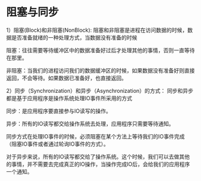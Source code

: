 # 阻塞与同步
1）阻塞(Block)和非阻塞(NonBlock):
阻塞和非阻塞是进程在访问数据的时候，数据是否准备就绪的一种处理方式，当数据没有准备的时候

阻塞：往往需要等待缓冲区中的数据准备好过后才处理其他的事情，否则一直等待在那里。

非阻塞：当我们的进程访问我们的数据缓冲区的时候，如果数据没有准备好则直接返回，不会等待。如果数据已准备好，也直接返回。

2）同步（Synchronization）和异步（Asynchronization）的方式：
同步和异步都是基于应用程序是操作系统处理IO事件所采用的方式

同步：是应用程序要直接参与IO读写的操作。

异步：所有的IO读写都交给操作系统去处理，应用程序只需要等待通知。

同步方式在处理IO事件的时候，必须阻塞在某个方法上等待我们的IO事件完成（阻塞IO事件或者通过轮询IO事件的方式）。

对于异步来说，所有的IO读写都交给了操作系统。这个时候，我们可以去做其他的事情，并不需要去完成真正的IO操作，当操作完成IO后，会给我们的应用程序一个通知。

